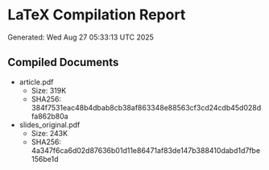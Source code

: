 # LaTeX Compilation Report
Generated: Wed Aug 27 05:33:13 UTC 2025
## Compiled Documents
- article.pdf
  - Size: 319K
  - SHA256: 384f7531eac48b4dbab8cb38af863348e88563cf3cd24cdb45d028dfa862b80a
- slides_original.pdf
  - Size: 243K
  - SHA256: 4a347f6ca6d02d87636b01d11e86471af83de147b388410dabd1d7fbe156be1d
